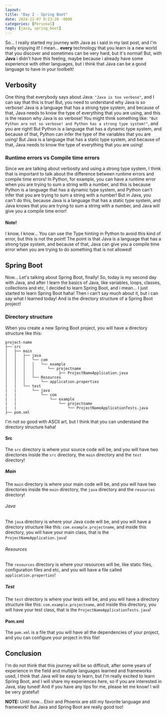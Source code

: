 ```yaml
---
layout:
title: "Day 2 - Spring Boot"
date: 2024-12-07 0:13:20 -0000
categories: [Personal]
tags: [java, spring_boot]
---
```


So... I really started my journey with Java as i said in my last post, and I'm really enjoying it! I mean... **every** technology that you learn is a new world that you discover and sometimes can be very hard, but it's normal! But, with **Java** i didn't have this feeling, maybe because i already have some experience with other languages, but i think that Java can be a good language to have in your toolbelt!

## Verbosity
One thing that everybody says about Java: `"Java is too verbose"`, and I can say that this is true! But, you need to understand why Java is so verbose! Java is a language that has a strong type system, and because of that, Java needs to know the type of everything that you are using, and this is the reason why Java is so verbose!
You might think something like: `"But Python are not so verbose! and Python has a strong type system!"`, and you are right! But Python is a language that has a dynamic type system, and because of that, Python can infer the type of the variables that you are using! But Java is a language that has a static type system, and because of that, Java needs to know the type of everything that you are using!

### Runtime errors vs Compile time errors
Since we are talking about verbosity and using a strong type system, I think that is important to talk about the difference between runtime errors and compile time errors!
In Python, for example, you can have a runtime error when you are trying to sum a string with a number, and this is because Python is a language that has a dynamic type system, and Python can't infer that you are trying to sum a string with a number! But in Java, you can't do this, because Java is a language that has a static type system, and Java knows that you are trying to sum a string with a number, and Java will give you a compile time error!

#### Note!
I know, I know... You can use the Type hinting in Python to avoid this kind of error, but this is not the point! The point is that Java is a language that has a strong type system, and because of that, Java can give you a compile time error when you are trying to do something that is not allowed!

## Spring Boot
Now... Let's talking about Spring Boot, finally!
So, today is my second day with Java, and after I learn the basics of Java, like variables, loops, classes, collections and etc, I decided to learn Spring Boot, and i mean... I just started to learn Spring Boot haha!
Then i can't say much about it, but i can say what I learned today! And is the directory structure of a Spring Boot project!

### Directory structure
When you create a new Spring Boot project, you will have a directory structure like this:

```
project-name
├── src
│   ├── main
│   │   ├── java    
│   │   │   └── com
│   │   │   │   └── example
│   │   │   │      └── projectname
│   │   │   │           ├── ProjectNameApplication.java
│   │   │   └── Resources
│   │   │       └── application.properties
|   |   └── test
|   |       └── java
|   |           └── com
|   |               └── example
|   |                   └── projectname
|   |                       └── ProjectNameApplicationTests.java
├── pom.xml
```
I'm not so good with ASCII art, but I think that you can understand the directory structure haha!

#### Src
The `src` directory is where your source code will be, and you will have two directories inside the `src` directory, the `main` directory and the `test` directory!

##### Main
The `main` directory is where your main code will be, and you will have two directories inside the `main` directory, the `java` directory and the `resources` directory!

###### Java
The `java` directory is where your Java code will be, and you will have a directory structure like this: `com.example.projectname`, and inside this directory, you will have your main class, that is the `ProjectNameApplication.java`!

###### Resources
The `resources` directory is where your resources will be, like static files, configuration files and etc, and you will have a file called `application.properties`!

##### Test
The `test` directory is where your tests will be, and you will have a directory structure like this: `com.example.projectname`, and inside this directory, you will have your test class, that is the `ProjectNameApplicationTests.java`!

#### Pom.xml
The `pom.xml` is a file that you will have all the dependencies of your project, and you can configure your project in this file!

## Conclusion
I'm do not think that this journey will be so difficult, after some years of experience in the field and multiple languages learned and frameworks used, I think that Java will be easy to learn, but I'm really excited to learn Spring Boot, and I will share my experiences here, so if you are interested in Java, stay tuned! And if you have any tips for me, please let me know! I will be very grateful!

**NOTE:** Until now... Elixir and Phoenix are still my favorite language and framework! But Java and Spring Boot are really good too! 
